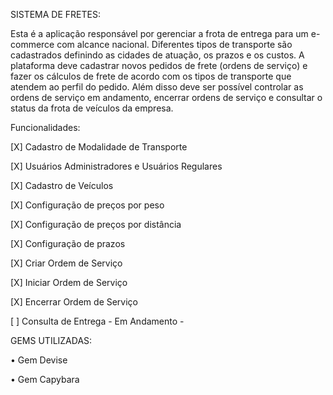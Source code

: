 SISTEMA DE FRETES:

Esta é a aplicação responsável por gerenciar a frota de entrega para um e-commerce com alcance nacional. Diferentes tipos de transporte são cadastrados definindo as cidades de atuação, os prazos e os custos. A plataforma deve cadastrar novos pedidos de frete (ordens de serviço) e fazer os cálculos de frete de acordo com os tipos de transporte que atendem ao perfil do pedido. Além disso deve ser possível controlar as ordens de serviço em andamento, encerrar ordens de serviço e consultar o status da frota de veículos da empresa.

<bold>Funcionalidades:</bold>

<p> [X] Cadastro de Modalidade de Transporte </p>
<p>[X] Usuários Administradores e Usuários Regulares</p>
<p>[X] Cadastro de Veículos</p>
<p>[X] Configuração de preços por peso</p>
<p>[X] Configuração de preços por distância</p>
<p>[X] Configuração de prazos</p>
<p>[X] Criar Ordem de Serviço</p>
<p>[X] Iniciar Ordem de Serviço</p></p>
<p>[X] Encerrar Ordem de Serviço</p>
<p>[ ] Consulta de Entrega - Em Andamento -</p>

GEMS UTILIZADAS:

<p>• Gem Devise</p>
<p>• Gem Capybara</p>
